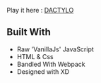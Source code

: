 Play it here : [DACTYLO](http://dactylo.aubbusta.com)

## Built With

* Raw 'VanillaJs' JavaScript
* HTML & Css
* Bandled With Webpack 
* Designed with XD
